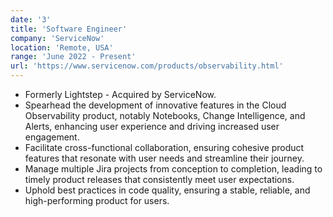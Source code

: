 ```yaml
---
date: '3'
title: 'Software Engineer'
company: 'ServiceNow'
location: 'Remote, USA'
range: 'June 2022 - Present'
url: 'https://www.servicenow.com/products/observability.html'
---
```


- Formerly Lightstep - Acquired by ServiceNow.
- Spearhead the development of innovative features in the Cloud Observability product, notably Notebooks, Change Intelligence, and Alerts, enhancing user experience and driving increased user engagement.
- Facilitate cross-functional collaboration, ensuring cohesive product features that resonate with user needs and streamline their journey.
- Manage multiple Jira projects from conception to completion, leading to timely product releases that consistently meet user expectations.
- Uphold best practices in code quality, ensuring a stable, reliable, and high-performing product for users.
